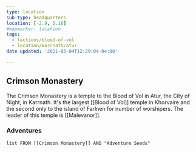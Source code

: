 ```yaml
---
type: location
sub-type: headquarters
location: [-2.9, 5.18]
#mapmarker: location
tags:
  - factions/blood-of-vol
  - location/karrnath/atur
date updated: '2021-05-04T12:29:04-04:00'

---
```


## Crimson Monastery

The Crimson Monastery is a temple to the Blood of Vol in Atur, the City of Night, in Karrnath. It's the largest [[Blood of Vol]] temple in Khorvaire and the second only to the island of Farlnen for number of worshipers. The leader of this temple is [[Malevanor]].

### Adventures

```dataview
list FROM [[Crimson Monastery]] AND "Adventure Seeds"
```
